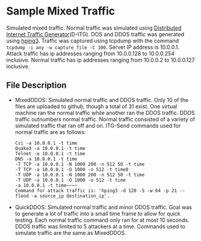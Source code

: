 # Sample Mixed Traffic

Simulated mixed traffic. Normal traffic was simulated using [Distributed Internet Traffic Generator](http://www.grid.unina.it/software/ITG/)(D-ITG).
DOS and DDOS traffic was generated using [hping3](https://tools.kali.org/information-gathering/hping3).
Traffic was captured using tcpdump with the command `tcpdump -i any -w capture_file -C 100`.
Server IP address is 10.0.0.1. 
Attack traffic has ip addresses ranging from 10.0.0.128 to 10.0.0.254 inclusive.
Normal traffic has ip addresses ranging from 10.0.0.2 to 10.0.0.127 inclusive.

## File Description

 - MixedDDOS: Simulated normal traffic and DDOS traffic. Only 10 of the files are uploaded to github, though a total of 31 exist.
   One virtual machine ran the normal traffic while another ran the DDOS traffic. DDOS traffic outnumbers normal traffic.
   Normal traffic consisted of a variety of simulated traffic that ran off and on. ITG-Send commands used for normal traffic are as follows:
	  ~~~~Csa -a 10.0.0.1 -t time
	Csi -a 10.0.0.1 -t time
	Quake3 -a 10.0.0.1 -t time
	Telnet -a 10.0.0.1 -t time
	DNS -a 10.0.0.1 -t time
	-T TCP -a 10.0.0.1 -N 1000 200 -n 512 50 -t time
	-T TCP -a 10.0.0.1 -O 1000 -o 512 -t time0
	-T UDP -a 10.0.0.1 -N 1000 200 -n 512 50 -t time
	-T UDP -a 10.0.0.1 -O 1000 -o 512 -t time
	-a 10.0.0.1 -t time~~~~
	Command for attack traffic is: 'hping3 -d 120 -S -w 64 -p 21 --flood -a source_ip destination_ip'.

 - QuickDDOS: Simulated normal traffic and minor DDOS traffic. Goal was to generate a lot of traffic into a small time frame to allow for quick testing. 
   Each normal traffic command only ran for at most 10 seconds. DDOS traffic was limited to 5 attackers at a time. 
   Commands used to simulate traffic are the same as MixedDDOS.